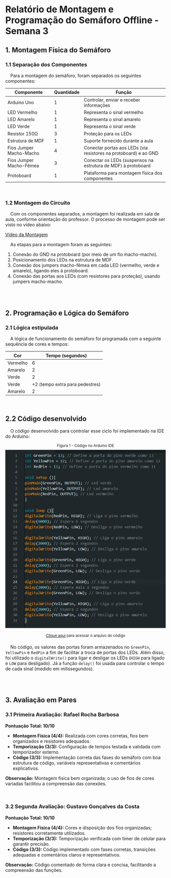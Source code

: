 # Relatório de Montagem e Programação do Semáforo Offline - Semana 3

## 1. Montagem Física do Semáforo
### 1.1 Separação dos Componentes
&nbsp;&nbsp;&nbsp;&nbsp;Para a montagem do semáforo, foram separados os seguintes componentes:

| Componente | Quantidade | Função |
|------------|------------|--------|
| Arduino Uno | 1 | Controlar, enviar e receber informações |
| LED Vermelho | 1 | Representa o sinal vermelho |
| LED Amarelo | 1 | Representa o sinal amarelo |
| LED Verde | 1 | Representa o sinal verde |
| Resistor 150Ω | 3 | Proteção para os LEDs |
| Estrutura de MDF | 1 | Suporte fornecido durante a aula |
| Fios Jumper Macho-Macho | 4 | Conectar portas aos LEDs (via resistores na protoboard) e ao GND |
| Fios Jumper Macho-Fêmea | 3 | Conectar os LEDs (suspensos na estrutura de MDF) à protoboard |
| Protoboard | 1 | Plataforma para montagem física dos componentes |

<br>

### 1.2 Montagem do Circuito
&nbsp;&nbsp;&nbsp;&nbsp;Com os componentes separados, a montagem foi realizada em sala de aula, conforme orientação do professor. O processo de montagem pode ser visto no vídeo abaixo:

[Vídeo da Montagem](https://drive.google.com/file/d/1IDNK6YTA-bvOGyr-ITkdtQEtgb5rvNcA/view?usp=drive_link)

&nbsp;&nbsp;&nbsp;&nbsp;As etapas para a montagem foram as seguintes:
1. Conexão do GND na protoboard (por meio de um fio macho-macho).
2. Posicionamento dos LEDs na estrutura de MDF.
3. Conexão dos jumpers macho-fêmea em cada LED (vermelho, verde e amarelo), ligando eles à protoboard.
4. Conexão das portas aos LEDs (com resistores para proteção), usando jumpers macho-macho.

<br><br>

## 2. Programação e Lógica do Semáforo
### 2.1 Lógica estipulada

&nbsp;&nbsp;&nbsp;&nbsp;A lógica de funcionamento do semáforo foi programada com a seguinte sequência de cores e tempos:

| Cor  	| Tempo (segundos) |
|----------|-------------------|
| Vermelho | 6 |
| Amarelo  | 2 |
| Verde	| 2 |
| Verde	| +2 (tempo extra para pedestres) |
| Amarelo  | 2 |

<br>

## 2.2 Código desenvolvido
&nbsp;&nbsp;&nbsp;&nbsp;O código desenvolvido para controlar esse ciclo foi implementado na IDE do Arduino:

<div align="center">
  <sup>Figura 1 - Código no Arduino IDE</sup>
  <img src="./img/code.png" alt="Código do Semáforo no Arduino IDE">
  <br>

  <sup>[Clique aqui](./code.cpp) para acessar o arquivo do código</sup>
</div>

&nbsp;&nbsp;&nbsp;&nbsp;No código, os valores das portas foram armazenados no `GreenPin`, `YellowPin` e `RedPin` a fim de facilitar a troca de portas dos LEDs. Além disso, foi utilizado o `digitalWrite()` para ligar e desligar os LEDs (`HIGH` para ligado e `LOW` para desligado). Já a função `delay()` foi usada para controlar o tempo de cada sinal (medido em milissegundos).

<br><br>

## 3. Avaliação em Pares

### 3.1 Primeira Avaliação: Rafael Rocha Barbosa
**Pontuação Total: 10/10**

- **Montagem Física (4/4):** Realizada com cores corretas, fios bem organizados e resistores adequados.
- **Temporização (3/3):** Configuração de tempos testada e validada com temporizador externo.
- **Código (3/3):** Implementação correta das fases do semáforo com boa estrutura de código, variáveis representativas e comentários explicativos.

**Observação:** Montagem física bem organizada; o uso de fios de cores variadas facilitou a compreensão das conexões.

<br>

### 3.2 Segunda Avaliação: Gustavo Gonçalves da Costa
**Pontuação Total: 10/10**

- **Montagem Física (4/4):** Cores e disposição dos fios organizadas; resistores corretamente utilizados.
- **Temporização (3/3):** Temporização verificada com timer de celular para garantir precisão.
- **Código (3/3):** Código implementado com fases corretas, transições adequadas e comentários claros e representativos.

**Observação:** Código comentado de forma clara e concisa, facilitando a compreensão das funções.